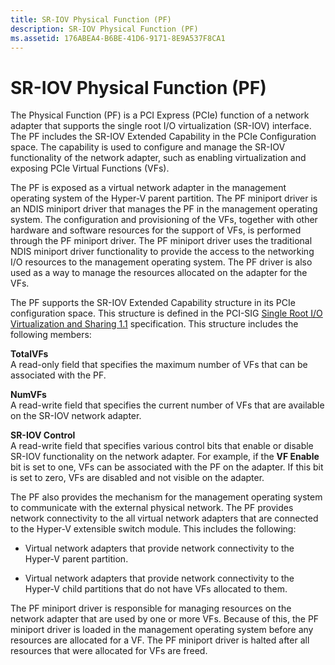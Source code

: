 ```yaml
---
title: SR-IOV Physical Function (PF)
description: SR-IOV Physical Function (PF)
ms.assetid: 176ABEA4-B6BE-41D6-9171-8E9A537F8CA1
---
```


# SR-IOV Physical Function (PF)


The Physical Function (PF) is a PCI Express (PCIe) function of a network adapter that supports the single root I/O virtualization (SR-IOV) interface. The PF includes the SR-IOV Extended Capability in the PCIe Configuration space. The capability is used to configure and manage the SR-IOV functionality of the network adapter, such as enabling virtualization and exposing PCIe Virtual Functions (VFs).

The PF is exposed as a virtual network adapter in the management operating system of the Hyper-V parent partition. The PF miniport driver is an NDIS miniport driver that manages the PF in the management operating system. The configuration and provisioning of the VFs, together with other hardware and software resources for the support of VFs, is performed through the PF miniport driver. The PF miniport driver uses the traditional NDIS miniport driver functionality to provide the access to the networking I/O resources to the management operating system. The PF driver is also used as a way to manage the resources allocated on the adapter for the VFs.

The PF supports the SR-IOV Extended Capability structure in its PCIe configuration space. This structure is defined in the PCI-SIG [Single Root I/O Virtualization and Sharing 1.1](http://go.microsoft.com/fwlink/p/?linkid=221742) specification. This structure includes the following members:

<a href="" id="totalvfs"></a>**TotalVFs**  
A read-only field that specifies the maximum number of VFs that can be associated with the PF.

<a href="" id="numvfs"></a>**NumVFs**  
A read-write field that specifies the current number of VFs that are available on the SR-IOV network adapter.

<a href="" id="sr-iov-control"></a>**SR-IOV Control**  
A read-write field that specifies various control bits that enable or disable SR-IOV functionality on the network adapter. For example, if the **VF Enable** bit is set to one, VFs can be associated with the PF on the adapter. If this bit is set to zero, VFs are disabled and not visible on the adapter.

The PF also provides the mechanism for the management operating system to communicate with the external physical network. The PF provides network connectivity to the all virtual network adapters that are connected to the Hyper-V extensible switch module. This includes the following:

-   Virtual network adapters that provide network connectivity to the Hyper-V parent partition.

-   Virtual network adapters that provide network connectivity to the Hyper-V child partitions that do not have VFs allocated to them.

The PF miniport driver is responsible for managing resources on the network adapter that are used by one or more VFs. Because of this, the PF miniport driver is loaded in the management operating system before any resources are allocated for a VF. The PF miniport driver is halted after all resources that were allocated for VFs are freed.

 

 





